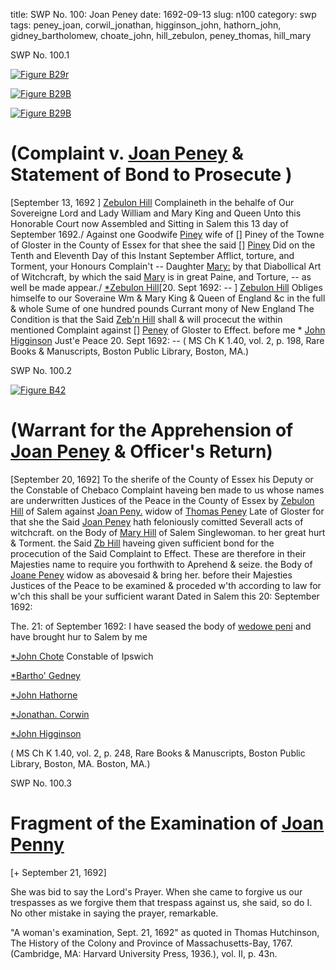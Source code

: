 title: SWP No. 100: Joan Peney
date: 1692-09-13
slug: n100
category: swp
tags: peney_joan, corwil_jonathan, higginson_john, hathorn_john, gidney_bartholomew, choate_john, hill_zebulon, peney_thomas, hill_mary




<div markdown class="doc" id="n100.1">

<div class="doc_id">SWP No. 100.1</div>



<span markdown class="figure">[![Figure B29r](archives/BPL/gifs/B29A.gif)](archives/BPL/LARGE/B29A.jpg)</span>



<span markdown class="figure">[![Figure B29B](archives/BPL/gifs/B29B.gif)](archives/BPL/LARGE/B29B.jpg)</span>



<span markdown class="figure">[![Figure B29B](archives/BPL/gifs/B29B.gif)](archives/BPL/LARGE/B29B.jpg)</span>


# (Complaint v. [Joan Peney](/tag/peney_joan.html) & Statement of Bond to Prosecute )

 

[September 13, 1692 ] [Zebulon Hill](/tag/hill_zebulon.html) Complaineth in the behalfe of Our Sovereigne Lord and Lady William and Mary King and Queen Unto this Honorable Court now Assembled and Sitting in Salem this 13 day of September 1692./  Against one Goodwife [Piney](/tag/peney_joan.html) wife of [] Piney  of the Towne of Gloster in the County of Essex for that shee the said [] [Piney](/tag/peney_joan.html) Did on the Tenth and Eleventh Day of this Instant September Afflict, torture, and Torment, your Honours Complain't -- Daughter [Mary:](/tag/hill_mary.html) by that Diabollical Art of Witchcraft, by which the said [Mary](/tag/hill_mary.html) is in great Paine, and Torture, -- as well be made appear./
[*Zebulon Hill](/tag/hill_zebulon.html)[20. Sept 1692: -- ] [Zebulon Hill](/tag/hill_zebulon.html) Obliges himselfe to our Soveraine Wm & Mary King & Queen of England &c in the full & whole Sume of one hundred pounds Currant mony of New England The Condition is that the Said [Zeb'n Hill](/tag/hill_zebulon.html) shall & will procecut the within mentioned Complaint against [] [Peney](/tag/peney_joan.html) of Gloster to Effect. before me * [John Higginson](/tag/higginson_john.html) Just'e Peace 20. Sept 1692: --  ( MS Ch K 1.40, vol. 2, p. 198, Rare Books & Manuscripts, Boston Public Library, Boston, MA.)

</div>



<div markdown class="doc" id="n100.2">

<div class="doc_id">SWP No. 100.2</div>



<span markdown class="figure">[![Figure B42](archives/BPL/gifs/B42.gif)](archives/BPL/LARGE/B42.jpg)</span>


# (Warrant for the Apprehension of [Joan Peney](/tag/peney_joan.html) & Officer's Return)
[September 20, 1692] To the sherife of the County of Essex his Deputy or the Constable  of Chebaco 
Complaint haveing ben made to us whose names are underwritten Justices of the Peace in the County of Essex by [Zebulon Hill](/tag/hill_zebulon.html) of Salem against [Joan Peny.](/tag/peney_joan.html) widow of [Thomas Peney](/tag/peney_thomas.html) Late of Gloster for that she the Said [Joan Peney](/tag/peney_joan.html) hath feloniously comitted Severall acts of witchcraft. on the Body of [Mary Hill](/tag/hill_mary.html) of Salem Singlewoman. to her great hurt & Torment. the Said [Zb Hill](/tag/hill_zebulon.html) haveing given sufficient bond for the procecution of the Said Complaint to Effect. These are therefore in their Majesties name to require you forthwith to Aprehend & seize. the Body of [Joane Peney](/tag/peney_joan.html) widow as abovesaid & bring her. before their Majesties Justices of the Peace to be examined & proceded w'th according to law for w'ch this shall be your sufficient warant Dated in Salem this 20: September 1692: 

The. 21: of September 1692: I have seased the body of [wedowe peni](/tag/peney_joan.html) and have brought hur to Salem by me

[*John Chote](/tag/choate_john.html) Constable of Ipswich

[*Bartho' Gedney](/tag/gidney_bartholomew.html)

[*John Hathorne](/tag/hathorn_john.html)

[*Jonathan. Corwin](/tag/corwil_jonathan.html)

[*John Higginson](/tag/higginson_john.html)

( MS Ch K 1.40, vol. 2, p. 248, Rare Books & Manuscripts, Boston Public Library, Boston, MA. Boston, MA.)


</div>



<div markdown class="doc" id="n100.3">

<div class="doc_id">SWP No. 100.3</div>


# Fragment of the Examination of [Joan Penny](/tag/peney_joan.html)

[+ September 21, 1692]

She was bid to say the Lord's Prayer. When she came to forgive us our trespasses as we forgive them that trespass against us, she said, so do I. No other mistake in saying the prayer, remarkable.

"A woman's examination, Sept. 21, 1692" as quoted in Thomas Hutchinson, The History of the Colony and Province of Massachusetts-Bay, 1767. (Cambridge, MA: Harvard University Press, 1936.), vol. II, p. 43n.


</div>

